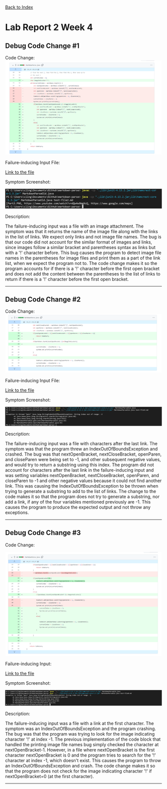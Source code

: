 [Back to Index](https://clingunis.github.io/cse15l-lab-reports/index.html)

# Lab Report 2 Week 4

## Debug Code Change #1

Code Change:
![Image](Images/ImageFix.PNG)

Failure-inducing Input File:

[Link to the file](https://raw.githubusercontent.com/clingunis/markdown-parse/main/test-file2.md)

Symptom Screenshot:

![Image](Images/ImageSymptom.PNG)

Description:

The failure-inducing input was a file with an image attachment. The symptom was that it returns the name of the image file along with the links in the list of links. We expect only links and not image file names. 
The bug is that our code did not account for the similar format of images and links, since images follow a similar bracket and parentheses syntax as links but with a '!' character before. This bug causes the program to detect image file names in the parentheses for image files and print them as a part of the link list, when we expect the program not to. The code change makes it so the program accounts for if there is a '!' character before the first open bracket and does not add the content between the parentheses to the list of links to return if there is a '!' character before the first open bracket.

---

## Debug Code Change #2

Code Change:
![Image](Images/TextAtEndFix.PNG)

Failure-inducing Input File:

[Link to the file](https://raw.githubusercontent.com/clingunis/markdown-parse/main/test-file3.md)

Symptom Screenshot:

![Image](Images/TextAtEndSymptom.PNG)

Description:

The failure-inducing input was a file with characters after the last link. The symptom was that the program threw an IndexOutOfBoundsException and crashed. The bug was that nextOpenBracket, nextCloseBracket, openParen, and closeParen were being set to -1, and other subsequent negative values, and would try to return a substring using this index. The program did not account for characters after the last link in the failure-inducing input and was setting variables nextOpenBracket, nextCloseBracket, openParen, and closeParen to -1 and other negative values because it could not find another link. This was causing the IndexOutOfBoundsException to be thrown when trying to generate a substring to add to the list of links. The change to the code makes it so that the program does not try to generate a substring, nor add a link, if any of the four variables mentioned previously are -1. This causes the program to produce the expected output and not throw any exceptions.

---

## Debug Code Change #3

Code Change:

![Image](Images/LinkAtFirstCharFix.PNG)

Failure-inducing Input:

[Link to the file](https://raw.githubusercontent.com/clingunis/markdown-parse/main/test-file8.md)

Symptom Screenshot:

![Image](Images/LinkAtFirstCharSymptom.PNG)

Description:

The failure-inducing input was a file with a link at the first character. The symptom was an IndexOutOfBoundsException and the program crashing. The bug was that the program was trying to look for the image indicating character '!' at index -1. The previous implementation of the code block that handled the printing image file names bug simply checked the character at nextOpenBracket-1. However, in a file where nextOpenBracket is the first character nextOpenBracket is 0 and the program tries to search for the '!' character at index -1, which doesn't exist. This causes the program to throw an IndexOutOfBoundsException and crash. The code change makes it so that the program does not check for the image indicating character '!' if nextOpenBracket=0 (at the first character).

---
